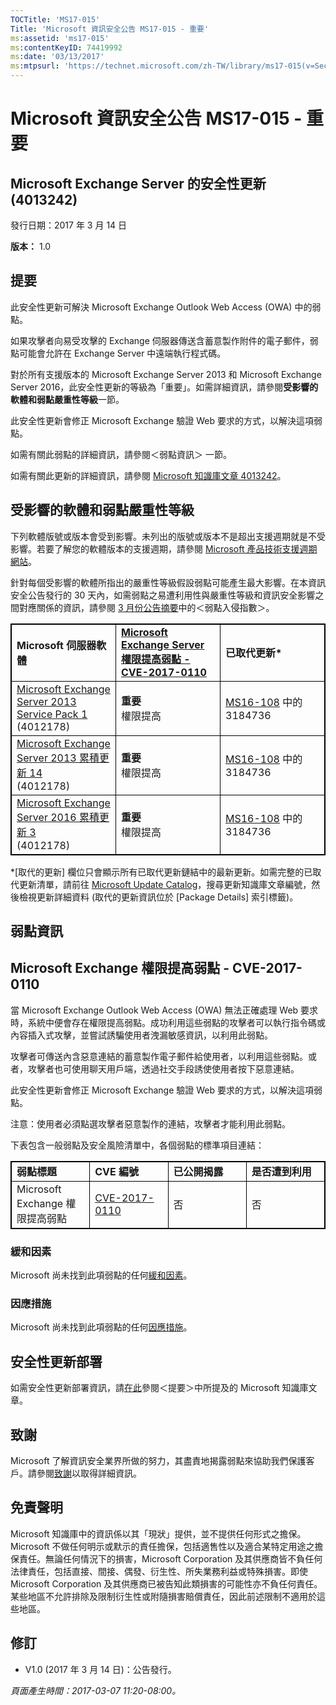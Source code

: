 ```yaml
---
TOCTitle: 'MS17-015'
Title: 'Microsoft 資訊安全公告 MS17-015 - 重要'
ms:assetid: 'ms17-015'
ms:contentKeyID: 74419992
ms:date: '03/13/2017'
ms:mtpsurl: 'https://technet.microsoft.com/zh-TW/library/ms17-015(v=Security.10)'
---
```


Microsoft 資訊安全公告 MS17-015 - 重要
======================================

Microsoft Exchange Server 的安全性更新 (4013242)
------------------------------------------------

發行日期：2017 年 3 月 14 日

**版本：** 1.0

提要
----

<span id="sectionToggle0"></span>
此安全性更新可解決 Microsoft Exchange Outlook Web Access (OWA) 中的弱點。

如果攻擊者向易受攻擊的 Exchange 伺服器傳送含蓄意製作附件的電子郵件，弱點可能會允許在 Exchange Server 中遠端執行程式碼。

對於所有支援版本的 Microsoft Exchange Server 2013 和 Microsoft Exchange Server 2016，此安全性更新的等級為「重要」。如需詳細資訊，請參閱**受影響的軟體和弱點嚴重性等級**一節。

此安全性更新會修正 Microsoft Exchange 驗證 Web 要求的方式，以解決這項弱點。

如需有關此弱點的詳細資訊，請參閱＜弱點資訊＞ 一節。

<span id="KBArticle"></span>
如需有關此更新的詳細資訊，請參閱 [Microsoft 知識庫文章 4013242](https://support.microsoft.com/zh-tw/help/4013242)。

受影響的軟體和弱點嚴重性等級
----------------------------

<span id="sectionToggle1"></span>
下列軟體版號或版本會受到影響。未列出的版號或版本不是超出支援週期就是不受影響。若要了解您的軟體版本的支援週期，請參閱 [Microsoft 產品技術支援週期網站](https://go.microsoft.com/fwlink/?linkid=21742)。

針對每個受影響的軟體所指出的嚴重性等級假設弱點可能產生最大影響。在本資訊安全公告發行的 30 天內，如需弱點之易遭利用性與嚴重性等級和資訊安全影響之間對應關係的資訊，請參閱 [3 月份公告摘要](https://technet.microsoft.com/zh-tw/library/security/ms17-mar)中的＜弱點入侵指數＞。

<p> </p> 
<table style="border:1px solid black;">
<colgroup>
<col width="33%" />
<col width="33%" />
<col width="33%" />
</colgroup>
<tbody>
<tr class="odd">
<td style="border:1px solid black;"><strong>Microsoft 伺服器軟體</strong></td>
<td style="border:1px solid black;"><a href="https://www.cve.mitre.org/cgi-bin/cvename.cgi?name=cve-2017-0110"><strong>Microsoft Exchange Server 權限提高弱點 - CVE-2017-0110</strong></a></td>
<td style="border:1px solid black;"><strong>已取代更新*</strong></td>
</tr>
<tr class="even">
<td style="border:1px solid black;"><a href="https://www.microsoft.com/downloads/zh-tw/details.aspx?familyid=1dc2c189-2d5d-4f86-9049-aa403af9c143&amp;displaylang=zh-tw">Microsoft Exchange Server 2013 Service Pack 1</a><br />
(4012178)</td>
<td style="border:1px solid black;"><strong>重要</strong><br />
權限提高</td>
<td style="border:1px solid black;"><a href="https://go.microsoft.com/fwlink/?linkid=824829">MS16-108</a> 中的 3184736</td>
</tr>
<tr class="odd">
<td style="border:1px solid black;"><a href="https://www.microsoft.com/downloads/zh-tw/details.aspx?familyid=7d376a06-0941-442b-a57e-37c821398c5c&amp;displaylang=zh-tw">Microsoft Exchange Server 2013 累積更新 14</a><br />
(4012178)</td>
<td style="border:1px solid black;"><strong>重要</strong><br />
權限提高</td>
<td style="border:1px solid black;"><a href="https://go.microsoft.com/fwlink/?linkid=824829">MS16-108</a> 中的 3184736</td>
</tr>
<tr class="even">
<td style="border:1px solid black;"><a href="https://www.microsoft.com/downloads/zh-tw/details.aspx?familyid=24370e12-50a1-4477-a664-11777eb93520&amp;displaylang=zh-tw">Microsoft Exchange Server 2016 累積更新 3</a><br />
(4012178)</td>
<td style="border:1px solid black;"><strong>重要</strong><br />
權限提高</td>
<td style="border:1px solid black;"><a href="https://go.microsoft.com/fwlink/?linkid=824829">MS16-108</a> 中的 3184736</td>
</tr>
</tbody>
</table>
  
\*\[取代的更新\] 欄位只會顯示所有已取代更新鏈結中的最新更新。如需完整的已取代更新清單，請前往 [Microsoft Update Catalog](https://catalog.update.microsoft.com/v7/site/home.aspx)，搜尋更新知識庫文章編號，然後檢視更新詳細資料 (取代的更新資訊位於 \[Package Details\] 索引標籤)。
  
弱點資訊  
--------
  
<span id="sectionToggle2"></span>
Microsoft Exchange 權限提高弱點 - CVE-2017-0110  
-----------------------------------------------
  
當 Microsoft Exchange Outlook Web Access (OWA) 無法正確處理 Web 要求時，系統中便會存在權限提高弱點。成功利用這些弱點的攻擊者可以執行指令碼或內容插入式攻擊，並嘗試誘騙使用者洩漏敏感資訊，以利用此弱點。
  
攻擊者可傳送內含惡意連結的蓄意製作電子郵件給使用者，以利用這些弱點。或者，攻擊者也可使用聊天用戶端，透過社交手段誘使使用者按下惡意連結。
  
此安全性更新會修正 Microsoft Exchange 驗證 Web 要求的方式，以解決這項弱點。
  
注意：使用者必須點選攻擊者惡意製作的連結，攻擊者才能利用此弱點。
  
下表包含一般弱點及安全風險清單中，各個弱點的標準項目連結：

 
<table style="border:1px solid black;">
<colgroup>
<col width="25%" />
<col width="25%" />
<col width="25%" />
<col width="25%" />
</colgroup>
<tbody>
<tr class="odd">
<td style="border:1px solid black;"><strong>弱點標題</strong></td>
<td style="border:1px solid black;"><strong>CVE 編號</strong></td>
<td style="border:1px solid black;"><strong>已公開揭露</strong></td>
<td style="border:1px solid black;"><strong>是否遭到利用</strong></td>
</tr>
<tr class="even">
<td style="border:1px solid black;">Microsoft Exchange 權限提高弱點</td>
<td style="border:1px solid black;"><a href="https://www.cve.mitre.org/cgi-bin/cvename.cgi?name=cve-2017-0110">CVE-2017-0110</a></td>
<td style="border:1px solid black;">否</td>
<td style="border:1px solid black;">否</td>
</tr>
</tbody>
</table>
  
### 緩和因素
  
Microsoft 尚未找到此項弱點的任何[緩和因素](https://technet.microsoft.com/zh-tw/library/security/dn848375.aspx)。
  
### 因應措施
  
Microsoft 尚未找到此項弱點的任何[因應措施](https://technet.microsoft.com/zh-tw/library/security/dn848375.aspx)。
  
安全性更新部署  
--------------
  
<span id="sectionToggle3"></span>
如需安全性更新部署資訊，請[在此](#kbarticle)參閱＜提要＞中所提及的 Microsoft 知識庫文章。
  
致謝  
----
  
<span id="sectionToggle4"></span>
Microsoft 了解資訊安全業界所做的努力，其盡責地揭露弱點來協助我們保護客戶。請參閱[致謝](https://technet.microsoft.com/zh-tw/library/security/mt745121.aspx)以取得詳細資訊。
  
免責聲明  
--------
  
<span id="sectionToggle5"></span>
Microsoft 知識庫中的資訊係以其「現狀」提供，並不提供任何形式之擔保。Microsoft 不做任何明示或默示的責任擔保，包括適售性以及適合某特定用途之擔保責任。無論任何情況下的損害，Microsoft Corporation 及其供應商皆不負任何法律責任，包括直接、間接、偶發、衍生性、所失業務利益或特殊損害。即使 Microsoft Corporation 及其供應商已被告知此類損害的可能性亦不負任何責任。某些地區不允許排除及限制衍生性或附隨損害賠償責任，因此前述限制不適用於這些地區。
  
修訂  
----
  
<span id="sectionToggle6"></span>
-   V1.0 (2017 年 3 月 14 日)：公告發行。
  
*頁面產生時間：2017-03-07 11:20-08:00。*
